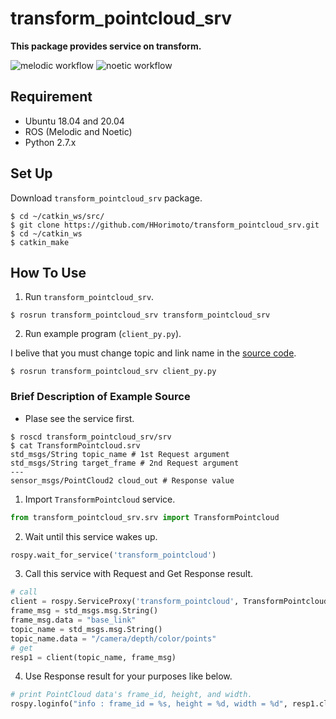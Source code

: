 # transform_pointcloud_srv

**This package provides service on transform.**

![melodic workflow](https://github.com/HHorimoto/transform_pointcloud_srv/actions/workflows/melodic_build.yml/badge.svg)
![noetic workflow](https://github.com/HHorimoto/transform_pointcloud_srv/actions/workflows/noetic_build.yml/badge.svg)

## Requirement
+ Ubuntu 18.04 and 20.04
+ ROS (Melodic and Noetic)
+ Python 2.7.x

## Set Up
Download `transform_pointcloud_srv` package.

```shell
$ cd ~/catkin_ws/src/
$ git clone https://github.com/HHorimoto/transform_pointcloud_srv.git
$ cd ~/catkin_ws
$ catkin_make
```

## How To Use

1. Run `transform_pointcloud_srv`.

```shell
$ rosrun transform_pointcloud_srv transform_pointcloud_srv
```

2. Run example program (`client_py.py`).

I belive that you must change topic and link name in the [source code](https://github.com/HHorimoto/transform_pointcloud_srv/blob/main/src/transform_pointcloud_srv/client_py.py).

```shell
$ rosrun transform_pointcloud_srv client_py.py
```

### Brief Description of Example Source 

+ Plase see the service first.

```shell
$ roscd transform_pointcloud_srv/srv
$ cat TransformPointcloud.srv
std_msgs/String topic_name # 1st Request argument
std_msgs/String target_frame # 2nd Request argument
---
sensor_msgs/PointCloud2 cloud_out # Response value
```

1. Import `TransformPointcloud` service.

```py
from transform_pointcloud_srv.srv import TransformPointcloud
```

2. Wait until this service wakes up.

```py
rospy.wait_for_service('transform_pointcloud')
```

3. Call this service with Request and Get Response result.

```py
# call
client = rospy.ServiceProxy('transform_pointcloud', TransformPointcloud)
frame_msg = std_msgs.msg.String()
frame_msg.data = "base_link"
topic_name = std_msgs.msg.String()
topic_name.data = "/camera/depth/color/points"
# get
resp1 = client(topic_name, frame_msg)
```

4. Use Response result for your purposes like below.

```py
# print PointCloud data's frame_id, height, and width.
rospy.loginfo("info : frame_id = %s, height = %d, width = %d", resp1.cloud_out.header.frame_id, resp1.cloud_out.height, resp1.cloud_out.width)
```